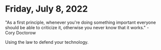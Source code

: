 # Friday, July 8, 2022
"As a first principle, whenever you're doing something important everyone should be able to criticize it, otherwise you never know that it works." - Cory Doctorow

Using the law to defend your technology.